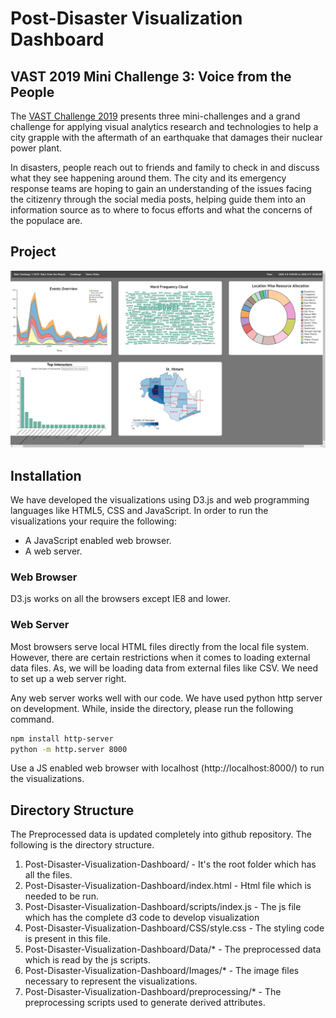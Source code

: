 # Post-Disaster Visualization Dashboard
## VAST 2019 Mini Challenge 3: Voice from the People

The [VAST Challenge 2019](https://vast-challenge.github.io/2019/MC3.html) presents three mini-challenges and a grand challenge for applying visual analytics research and technologies to help a city grapple with the aftermath of an earthquake that damages their nuclear power plant.

In disasters, people reach out to friends and family to check in and discuss what they see happening around them. The city and its emergency response teams are hoping to gain an understanding of the issues facing the citizenry through the social media posts, helping guide them into an information source as to where to focus efforts and what the concerns of the populace are.

## Project
![image](Images/project.PNG)

## Installation

We have developed the visualizations using D3.js and web programming languages like HTML5, CSS and JavaScript.
In order to run the visualizations your require the following:
- A JavaScript enabled web browser.
- A web server.

### Web Browser
D3.js works on all the browsers except IE8 and lower.

### Web Server
Most browsers serve local HTML files directly from the local file system. However, there are certain restrictions when it comes to loading external data files. As, we will be loading data from external files like CSV. We need to set up a web server right.

Any web server works well with our code. We have used python http server on development. While, inside the directory, please run the following command. 
```bash
npm install http-server
python -m http.server 8000
```

Use a JS enabled web browser with localhost (http://localhost:8000/) to run the visualizations.


## Directory Structure
The Preprocessed data is updated completely into github repository. The following is the directory structure.
 
1. Post-Disaster-Visualization-Dashboard/ - It's the root folder which has all the files.
2. Post-Disaster-Visualization-Dashboard/index.html - Html file which is needed to be run. 
3. Post-Disaster-Visualization-Dashboard/scripts/index.js - The js file which has the complete d3 code to develop visualization 
4. Post-Disaster-Visualization-Dashboard/CSS/style.css - The styling code is present in this file.
5. Post-Disaster-Visualization-Dashboard/Data/* - The preprocessed data which is read by the js scripts.
6. Post-Disaster-Visualization-Dashboard/Images/* - The image files necessary to represent the visualizations.
7. Post-Disaster-Visualization-Dashboard/preprocessing/* - The preprocessing scripts used to generate derived attributes.
